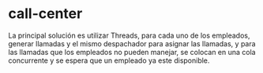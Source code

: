 # call-center

La principal solución es utilizar Threads, para cada uno de los empleados, generar llamadas y el mismo despachador para asignar las llamadas, y para las llamadas que los empleados no pueden manejar, se colocan en una cola concurrente y se espera que un empleado ya este disponible.
